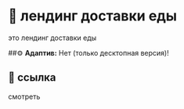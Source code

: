# 🚀 лендинг доставки еды

это лендинг доставки еды

##⚙ **Адаптив:** Нет (только десктопная версия)!

## 🍳 ссылка 
смотреть
